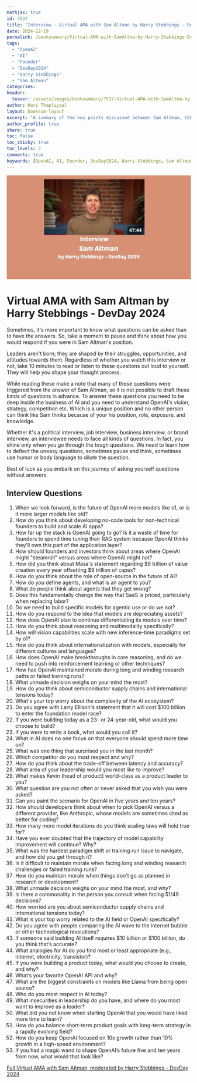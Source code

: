 ```yaml
---
mathjax: true
id: 7537
title: "Interview - Virtual AMA with Sam Altman by Harry Stebbings - DevDay 2024"
date: 2024-12-19
permalink: /booksummary/Virtual-AMA-with-SamAltma-by-Harry-Stebbings-DevDay2024
tags:
  - "OpenAI"
  - "AI"
  - "Founder"
  - "DevDay2024"
  - "Harry Stebbings"
  - "Sam Altman"
categories:
header:
  teaser: /assets/images/booksummary/7537-Virtual-AMA-with-SamAltma-by-Harry-Stebbings-DevDay2024.jpg
author: Hari Thapliyaal
layout: booksum-layout
excerpt: "A summary of the key points discussed between Sam Altman, CEO of OpenAI, and Harry Stebbings, on DevDay2024. The chat includes a wide range of topics such as the future of AI, OpenAI's strategies, and how founders and investors should think about AI. "
author_profile: true
share: true
toc: false
toc_sticky: true
toc_levels: 3
comments: true
keywords: [OpenAI, AI, Founder, DevDay2024, Harry Stebbings, Sam Altman, Entrepreneur, Innovator, Business Leader]
---
```


![Virtual AMA with Sam Altman](/assets/images/booksummary/7537-Virtual-AMA-with-SamAltma-by-Harry-Stebbings-DevDay2024.jpg)

# Virtual AMA with Sam Altman by Harry Stebbings - DevDay 2024

Sometimes, it's more important to know what questions can be asked than to have the answers. So, take a moment to pause and think about how you would respond if you were in Sam Altman's position.

Leaders aren't born; they are shaped by their struggles, opportunities, and attitudes towards them. Regardless of whether you watch this interview or not, take 10 minutes to read or listen to these questions out loud to yourself. They will help you shape your thought process.

While reading these make a note that many of these questions were triggered from the answer of Sam Altman, so it is not possible to draft these kinds of questions in advance. To answer these questions you need to be deep inside the business of AI and you need to understand OpenAI's vision, strategy, competition etc. Which is a unique position and no other person can think like Sam thinks because of your his position, role, exposure, and knowledge.  

Whether it's a political interview, job interview, business interview, or brand interview, an interviewee needs to face all kinds of questions. In fact, you shine only when you go through the tough questions. We need to learn how to deflect the uneasy questions, sometimes pause and think, sometimes use humor or body language to dilute the question.

Best of luck as you embark on this journey of asking yourself questions without answers.

## Interview Questions

1. When we look forward, is the future of OpenAI more models like o1, or is it more larger models like old?
1. How do you think about developing no-code tools for non-technical founders to build and scale AI apps?
1. How far up the stack is OpenAI going to go? Is it a waste of time for founders to spend time tuning their RAG system because OpenAI thinks they'll own this part of the application layer? 
1. How should founders and investors think about areas where OpenAI might "steamroll" versus areas where OpenAI might not?
1. How did you think about Masa's statement regarding $9 trillion of value creation every year offsetting $9 trillion of capex?
1. How do you think about the role of open-source in the future of AI?
1. How do you define agents, and what is an agent to you?
1. What do people think about agents that they get wrong?
1. Does this fundamentally change the way that SaaS is priced, particularly when replacing labor?
1. Do we need to build specific models for agentic use or do we not?
1. How do you respond to the idea that models are depreciating assets?
1. How does OpenAI plan to continue differentiating its models over time?
1. How do you think about reasoning and multimodality specifically?
1. How will vision capabilities scale with new inference-time paradigms set by o1?
1. How do you think about internationalization with models, especially for different cultures and languages?
1. How does OpenAI make breakthroughs in core reasoning, and do we need to push into reinforcement learning or other techniques?
1. How has OpenAI maintained morale during long and winding research paths or failed training runs?
1. What unmade decision weighs on your mind the most?
1. How do you think about semiconductor supply chains and international tensions today?
1. What's your top worry about the complexity of the AI ecosystem?
1. Do you agree with Larry Ellison's statement that it will cost $100 billion to enter the foundation model race?
1. If you were building today as a 23- or 24-year-old, what would you choose to build?
1. If you were to write a book, what would you call it?
1. What in AI does no one focus on that everyone should spend more time on?
1. What was one thing that surprised you in the last month?
1. Which competitor do you most respect and why?
1. How do you think about the trade-off between latency and accuracy?
1. What area of your leadership would you most like to improve?
1. What makes Kevin (head of product) world-class as a product leader to you?
1. What question are you not often or never asked that you wish you were asked?
1. Can you paint the scenario for OpenAI in five years and ten years?
1. How should developers think about when to pick OpenAI versus a different provider, like Anthropic, whose models are sometimes cited as better for coding?
1. How many more model iterations do you think scaling laws will hold true for?
1. Have you ever doubted that the trajectory of model capability improvement will continue? Why?
1. What was the hardest paradigm shift or training run issue to navigate, and how did you get through it?
1. Is it difficult to maintain morale when facing long and winding research challenges or failed training runs?
1. How do you maintain morale when things don't go as planned in research or development?
1. What unmade decision weighs on your mind the most, and why?
1. Is there a commonality in the person you consult when facing 51/49 decisions?
1. How worried are you about semiconductor supply chains and international tensions today?
1. What is your top worry related to the AI field or OpenAI specifically?
1. Do you agree with people comparing the AI wave to the internet bubble or other technological revolutions?
1. If someone said building AI itself requires $10 billion or $100 billion, do you think that’s accurate?
1. What analogies for AI do you find most or least appropriate (e.g., internet, electricity, transistor)?
1. If you were building a product today, what would you choose to create, and why?
1. What’s your favorite OpenAI API and why?
1. What are the biggest constraints on models like Llama from being open source?
1. Who do you most respect in AI today?
1. What insecurities in leadership do you have, and where do you most want to improve as a leader?
1. What did you not know when starting OpenAI that you would have liked more time to learn?
1. How do you balance short-term product goals with long-term strategy in a rapidly evolving field?
1. How do you keep OpenAI focused on 10x growth rather than 10% growth in a high-speed environment?
1. If you had a magic wand to shape OpenAI’s future five and ten years from now, what would that look like?

[Full Virtual AMA with Sam Altman, moderated by Harry Stebbings - DevDay 2024](https://www.youtube.com/watch?v=Hn27upT2m_o)